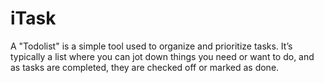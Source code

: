 # iTask
 A "Todolist" is a simple tool used to organize and prioritize tasks. It’s typically a list where you can jot down things you need or want to do, and as tasks are completed, they are checked off or marked as done.
